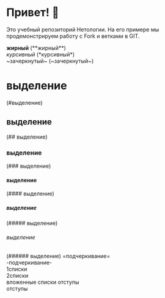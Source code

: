 # Привет! 👋

Это учебный репозиторий Нетологии. На его примере мы продемонстрируем работу с Fork и ветками в GIT. 

**жирный** (\*\*жирный**)  
*курсивный* (\*курсивный*)  
~зачеркнутый~ (\~зачеркнутый~)
# выделение 
(#выделение)
## выделение
(## выделение)  
### выделение
(### выделение)  
#### выделение
(#### выделение)
##### выделение
(##### выделение)
###### выделение
(###### выделение) 
=подчеркивание=  
-подчеркивание-  
1списки  
2списки  
 вложенные списки отступы  
 отступы  
